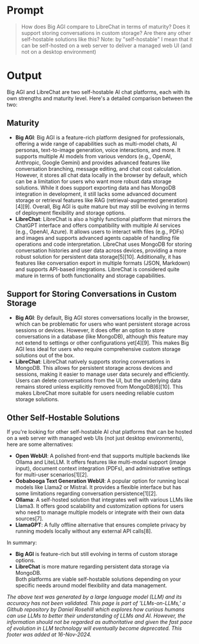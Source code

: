 # Prompt

> How does Big AGI compare to LibreChat in terms of maturity? Does it support storing conversations in custom storage? Are there any other self-hostable solutions like this? Note: by "self-hostable" I mean that it can be self-hosted on a web server to deliver a managed web UI (and not on a desktop environment)

# Output

Big AGI and LibreChat are two self-hostable AI chat platforms, each with its own strengths and maturity level. Here's a detailed comparison between the two:

## Maturity

- **Big AGI**: Big AGI is a feature-rich platform designed for professionals, offering a wide range of capabilities such as multi-model chats, AI personas, text-to-image generation, voice interactions, and more. It supports multiple AI models from various vendors (e.g., OpenAI, Anthropic, Google Gemini) and provides advanced features like conversation branching, message editing, and chat cost calculation. However, it stores all chat data locally in the browser by default, which can be a limitation for users who want more robust data storage solutions. While it does support exporting data and has MongoDB integration in development, it still lacks some advanced document storage or retrieval features like RAG (retrieval-augmented generation)\[4]\[9]. Overall, Big AGI is quite mature but may still be evolving in terms of deployment flexibility and storage options.
- **LibreChat**: LibreChat is also a highly functional platform that mirrors the ChatGPT interface and offers compatibility with multiple AI services (e.g., OpenAI, Azure). It allows users to interact with files (e.g., PDFs) and images and supports advanced agents capable of handling file operations and code interpretation. LibreChat uses MongoDB for storing conversation histories and user data across devices, providing a more robust solution for persistent data storage\[5]\[10]. Additionally, it has features like conversation export in multiple formats (JSON, Markdown) and supports API-based integrations. LibreChat is considered quite mature in terms of both functionality and storage capabilities.

## Support for Storing Conversations in Custom Storage

- **Big AGI**: By default, Big AGI stores conversations locally in the browser, which can be problematic for users who want persistent storage across sessions or devices. However, it does offer an option to store conversations in a database (like MongoDB), although this feature may not extend to settings or other configurations yet\[4]\[9]. This makes Big AGI less ideal for users who require comprehensive custom storage solutions out of the box.
- **LibreChat**: LibreChat natively supports storing conversations in MongoDB. This allows for persistent storage across devices and sessions, making it easier to manage user data securely and efficiently. Users can delete conversations from the UI, but the underlying data remains stored unless explicitly removed from MongoDB\[6]\[10]. This makes LibreChat more suitable for users needing reliable custom storage solutions.

## Other Self-Hostable Solutions

If you're looking for other self-hostable AI chat platforms that can be hosted on a web server with managed web UIs (not just desktop environments), here are some alternatives:

- **Open WebUI**: A polished front-end that supports multiple backends like Ollama and LiteLLM. It offers features like multi-modal support (image input), document context integration (PDFs), and administrative settings for multi-user scenarios\[1]\[2].
- **Oobabooga Text Generation WebUI**: A popular option for running local models like Llama2 or Mistral. It provides a flexible interface but has some limitations regarding conversation persistence\[1]\[2].
- **Ollama**: A self-hosted solution that integrates well with various LLMs like Llama3. It offers good scalability and customization options for users who need to manage multiple models or integrate with their own data sources\[7].
- **LlamaGPT**: A fully offline alternative that ensures complete privacy by running models locally without any external API calls\[8].

In summary:

- **Big AGI** is feature-rich but still evolving in terms of custom storage options.
- **LibreChat** is more mature regarding persistent data storage via MongoDB.\
  Both platforms are viable self-hostable solutions depending on your specific needs around model flexibility and data management.

&#x20;

*The above text was generated by a large language model (LLM) and its accuracy has not been validated. This page is part of 'LLMs-on-LLMs,' a Github repository by Daniel Rosehill which explores how curious humans can use LLMs to better their understanding of LLMs and AI. However, the information should not be regarded as authoritative and given the fast pace of evolution in LLM technology will eventually become deprecated. This footer was added at 16-Nov-2024.*


